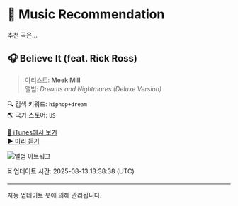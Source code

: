 
# 🎵 Music Recommendation

추천 곡은...

## 🎧 Believe It (feat. Rick Ross)  
> 아티스트: **Meek Mill**  
> 앨범: _Dreams and Nightmares (Deluxe Version)_  

🔍 검색 키워드: `hiphop+dream`  
🌎 국가 스토어: `US`

[🔗 iTunes에서 보기](https://music.apple.com/us/album/believe-it-feat-rick-ross/564834273?i=564834720&uo=4)  
[▶️ 미리 듣기](https://audio-ssl.itunes.apple.com/itunes-assets/AudioPreview116/v4/3d/3d/69/3d3d69bb-f009-65ea-8805-e4b6faafe26f/mzaf_18254824636042803773.plus.aac.p.m4a)

![앨범 아트워크](https://is1-ssl.mzstatic.com/image/thumb/Music125/v4/5f/0c/33/5f0c3386-6a5d-94fa-24e8-b351fd86705a/093624947158.jpg/100x100bb.jpg)

⏳ 업데이트 시간: 2025-08-13 13:38:38 (UTC)

---
자동 업데이트 봇에 의해 관리됩니다.
